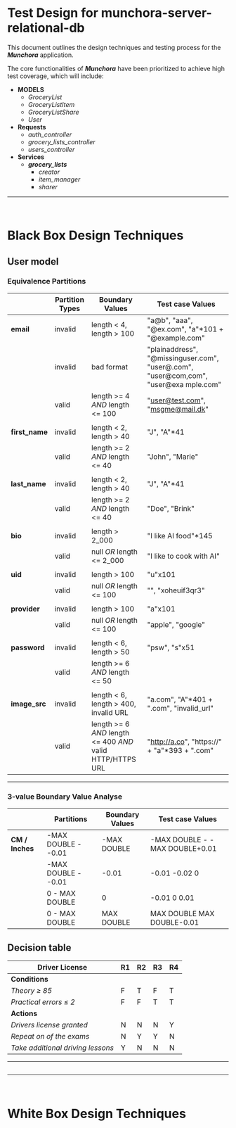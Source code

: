 # Test Design for munchora-server-relational-db

This document outlines the design techniques and testing process
for the **_Munchora_** application.

The core functionalities of **_Munchora_** have been prioritized
to achieve high test coverage, which will include:

- **MODELS**
    - _GroceryList_
    - _GroceryListItem_
    - _GroceryListShare_
    - _User_
- **Requests**
    - _auth_controller_
    - _grocery_lists_controller_
    - _users_controller_
- **Services**
    - _**grocery_lists**_
        - _creator_
        - _item_manager_
        - _sharer_

---

<br>

# Black Box Design Techniques

## User model

### Equivalence Partitions

|                | Partition Types | Boundary Values                                            | Test case Values                                                                     |
|----------------|-----------------|------------------------------------------------------------|--------------------------------------------------------------------------------------|
| **email**      | invalid         | length < 4, length > 100                                   | "a@b", "aaa", "@ex.com", "a"*101 + "@example.com"                                    |
|                | invalid         | bad format                                                 | "plainaddress", "@missinguser.com", "user@.com", "user@com,com", "user@exa mple.com" |
|                | valid           | length >= 4 _AND_ length <= 100                            | "user@test.com", "msgme@mail.dk"                                                     |
|                |                 |                                                            |                                                                                      |
| **first_name** | invalid         | length < 2, length > 40                                    | "J", "A"*41                                                                          |
|                | valid           | length >= 2 _AND_ length <= 40                             | "John", "Marie"                                                                      |
|                |                 |                                                            |                                                                                      |
| **last_name**  | invalid         | length < 2, length > 40                                    | "J", "A"*41                                                                          |
|                | valid           | length >= 2 _AND_ length <= 40                             | "Doe", "Brink"                                                                       |
|                |                 |                                                            |                                                                                      |
| **bio**        | invalid         | length > 2_000                                             | "I like AI food"*145                                                                 |
|                | valid           | null _OR_ length <= 2_000                                  | "I like to cook with AI"                                                             |
|                |                 |                                                            |                                                                                      |
| **uid**        | invalid         | length > 100                                               | "u"x101                                                                              |
|                | valid           | null _OR_  length <= 100                                   | "", "xoheuif3qr3"                                                                    |
|                |                 |                                                            |                                                                                      |
| **provider**   | invalid         | length > 100                                               | "a"x101                                                                              |
|                | valid           | null _OR_ length <= 100                                    | "apple", "google"                                                                    |
|                |                 |                                                            |                                                                                      |
| **password**   | invalid         | length < 6, length > 50                                    | "psw", "s"x51                                                                        |
|                | valid           | length >= 6 _AND_ length <= 50                             |                                                                                      |
|                |                 |                                                            |                                                                                      |
| **image_src**  | invalid         | length < 6, length > 400, invalid URL                      | "a.com", "A"*401 + ".com", "invalid_url"                                             |
|                | valid           | length >= 6 _AND_ length <= 400 _AND_ valid HTTP/HTTPS URL | "http://a.co", "https://" + "a"*393 + ".com"                                         |

---

### 3-value Boundary Value Analyse

|                 | Partitions          | Boundary Values | Test case Values               |
|-----------------|---------------------|-----------------|--------------------------------|
| **CM / Inches** | -MAX DOUBLE - -0.01 | -MAX DOUBLE     | -MAX DOUBLE - -MAX DOUBLE+0.01 |
|                 | -MAX DOUBLE - -0.01 | -0.01           | -0.01 -0.02 0                  |
|                 | 0 - MAX DOUBLE      | 0               | -0.01 0 0.01                   |
|                 | 0 - MAX DOUBLE      | MAX DOUBLE      | MAX DOUBLE MAX DOUBLE-0.01     |

## Decision table

| **Driver License**                | R1 | R2 | R3 | R4 |
|-----------------------------------|----|----|----|----|
| **Conditions**                    |    |    |    |    |
| _Theory ≥ 85_                     | F  | T  | F  | T  |
| _Practical errors ≤ 2_            | F  | F  | T  | T  |
| **Actions**                       |
| _Drivers license granted_         | N  | N  | N  | Y  |
| _Repeat on of the exams_          | N  | Y  | Y  | N  |
| _Take additional driving lessons_ | Y  | N  | N  | N  |

---

##

---

<br>

# White Box Design Techniques
